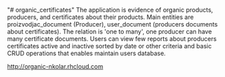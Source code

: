 "# organic_certificates" 
The application is evidence of organic products, producers, and certificates about their products. Main entities are proizvodjac_document
(Producer), user_document (producers documents about certificates). The relation is 'one to many', one producer can have many certificate documents. Users can view few reports about producers certificates active and inactive sorted by date or other criteria and basic CRUD operations that enables maintain users database. 

http://organic-nkolar.rhcloud.com
